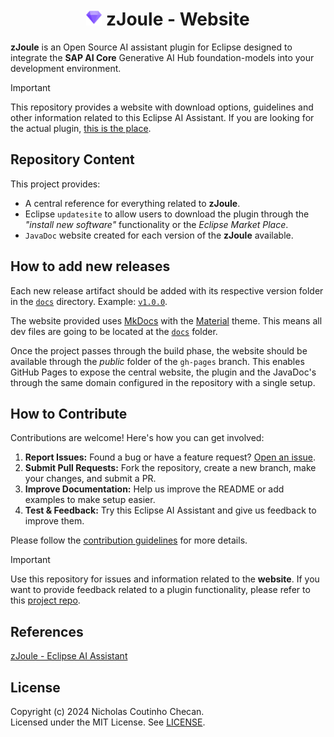 <h1 align="center">
<img src="docs/assets/zjoule.png" alt="Intro GIF" width="25"/> zJoule - Website
</h1>

**zJoule** is an Open Source AI assistant plugin for Eclipse designed to integrate the **SAP AI Core** Generative AI Hub foundation-models into your development environment.

> [!IMPORTANT]  
> This repository provides a website with download options, guidelines and other information related to this Eclipse AI Assistant. If you are looking for the actual plugin, [this is the place](https://github.com/The-Nefarious-Developer/zjoule).

## Repository Content

This project provides:

- A central reference for everything related to **zJoule**.
- Eclipse `updatesite` to allow users to download the plugin through the *"install new software"* functionality or the *Eclipse Market Place*.
- `JavaDoc` website created for each version of the **zJoule** available.

## How to add new releases

Each new release artifact should be added with its respective version folder in the [`docs`](./docs/) directory. Example: [`v1.0.0`](./docs/v1.0.0/).

The website provided uses [MkDocs](https://www.mkdocs.org) with the [Material](https://squidfunk.github.io/mkdocs-material/) theme. This means all dev files are going to be located at the [`docs`](./docs/) folder.

Once the project passes through the build phase, the website should be available through the *public* folder of the `gh-pages` branch. This enables GitHub Pages to expose the central website, the plugin and the JavaDoc's through the same domain configured in the repository with a single setup.

## How to Contribute

Contributions are welcome! Here's how you can get involved:

1. **Report Issues:** Found a bug or have a feature request? [Open an issue](https://github.com/The-Nefarious-Developer/zjoule-website/issues). <br />
2. **Submit Pull Requests:** Fork the repository, create a new branch, make your changes, and submit a PR. <br />
3. **Improve Documentation:** Help us improve the README or add examples to make setup easier. <br />
4. **Test & Feedback:** Try this Eclipse AI Assistant and give us feedback to improve them.

Please follow the [contribution guidelines](CONTRIBUTING.md) for more details.

> [!IMPORTANT]  
> Use this repository for issues and information related to the **website**. If you want to provide feedback related to a plugin functionality, please refer to this [project repo](https://github.com/The-Nefarious-Developer/zjoule).

## References

[zJoule - Eclipse AI Assistant](https://github.com/The-Nefarious-Developer/zjoule)

## License
Copyright (c) 2024 Nicholas Coutinho Checan. <br />
Licensed under the MIT License. See [LICENSE](LICENSE).